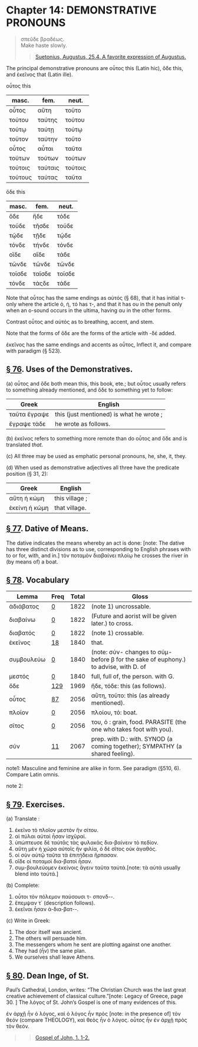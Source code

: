 # Chapter 14: DEMONSTRATIVE PRONOUNS


>  σπεῦδε βραδέως.<br/>
>  Make haste slowly.<br/>
>> [Suetonius, Augustus, 25.4. A favorite expression of Augustus.](https://scaife.perseus.org/reader/urn:cts:latinLit:phi1348.abo012.perseus-lat2:25)



<div type="textpart" subtype="para" n="74">


The principal demonstrative pronouns are οὗτος this
(Latin hic), ὅδε this, and ἐκεῖνος that (Latin <foreign xml:lang="lat">ille</foreign>).

οὗτος this


| masc. | fem. | neut. | 
| --- | --- | --- 
| οὗτος | αὕτη | τοῦτο | 
| τούτου | ταύτης | τούτου | 
| τούτῳ | ταύτῃ | τούτῳ | 
| τοῦτον | ταύτην | τοῦτο | 
| οὗτος | αὗται | ταῦτα | 
| τούτων | τούτων | τούτων | 
| τούτοις | ταύταις | τούτοις | 
| τούτους | ταύτας | ταῦτα | 




ὅδε this


| masc. | fem. | neut. | 
| --- | --- | --- 
| ὅδε | ἥδε | τόδε | 
| τοῦδε | τῆσδε | τοῦδε | 
| τῷδε | τῇδε | τῷδε | 
| τόνδε | τήνδε | τόνδε | 
| οἵδε | αἵδε | τάδε | 
| τῶνδε | τῶνδε | τῶνδε | 
| τοῖσδε | ταῖσδε | τοῖσδε | 
| τόνδε | τάςδε | τάδε | 




Note that οὗτος has the same endings as αὐτός (§ 68), that it has
initial τ- only where the article ὁ, ἡ, τό has τ-, and that it has ου in
the penult only when an ο-sound occurs in the ultima, having αυ in
the other forms.



Contrast οὗτος and αὐτός as to breathing, accent, and stem.



Note that the forms of ὅδε are the forms of the article with -δέ
added.

<div type="textpart" subtype="para" n="75">


ἐκεῖνος has the same endings and accents as οῧτος,
Inflect it, and compare with paradigm (§ 523).



<pb n="44"/>

## [§ 76](#para76). Uses of the Demonstratives.


(a) οὗτος and ὅδε both
mean this, this book, ete.; but οὗτος usually refers to something already mentioned, and ὅδε to something yet to
follow:

| Greek | English | 
| --- | -- | 
|  ταῦτα ἔγραψε  |  this (just mentioned) is what he wrote ;  |
|  ἔγραψε τάδε  |  he wrote as follows.  |








(b) ἐκεῖνος refers to something more remote than do
οὗτος and ὅδε and is translated *that*.




(c) All three may be used as emphatic personal pronouns,
he, she, it, they.




(d) When used as demonstrative adjectives all three
have the predicate position (§ 31, 2):

| Greek | English | 
| --- | -- | 
|  αὕτη ἡ κώμη  |  this village ;  |
|  ἐκείνη ἡ κώμη  |  that village.  |



## [§ 77](#para77). Dative of Means.


The dative indicates the means whereby an act is done: [note: The dative has three distinct divisions as to use, corresponding to English phrases with to or for, with, and in.]
τὸν ποταμὸν διαβαίνει πλοίῳ
he crosses the river in (by means of) a boat.

## [§ 78](#para78). Vocabulary
| Lemma | Freq | Total | Gloss |
| --- | --- | --- | -- |
| ἀδιάβατος | [0](https://github.com/gregorycrane/CrosbySchaeffer2.0/tree/main/chaps/vocpassages/0011-002/ἀδιάβατος.md) | 1822 | (note 1) uncrossable. 
| διαβαίνω | [0](https://github.com/gregorycrane/CrosbySchaeffer2.0/tree/main/chaps/vocpassages/0011-002/διαβαίνω.md) | 1822 | (Future and aorist will be given later.) to cross. 
| διαβατός | [0](https://github.com/gregorycrane/CrosbySchaeffer2.0/tree/main/chaps/vocpassages/0011-002/διαβατός.md) | 1822 | (note 1) crossable.
| ἐκεῖνος | [18](https://github.com/gregorycrane/CrosbySchaeffer2.0/tree/main/chaps/vocpassages/0011-002/ἐκεῖνος.md) | 1840 | that. 
| συμβουλεύω | [0](https://github.com/gregorycrane/CrosbySchaeffer2.0/tree/main/chaps/vocpassages/0011-002/συμβουλεύω.md) | 1840 | (note: σύν- changes to σύμ- before β for the sake of euphony.) to advise, with D. of
| μεστός | [0](https://github.com/gregorycrane/CrosbySchaeffer2.0/tree/main/chaps/vocpassages/0011-002/μεστός.md) | 1840 | full, full of, the person. with G. 
| ὅδε | [129](https://github.com/gregorycrane/CrosbySchaeffer2.0/tree/main/chaps/vocpassages/0011-002/ὅδε.md) | 1969 | ἤδε, τόδε: this (as follows). 
| οὗτος | [87](https://github.com/gregorycrane/CrosbySchaeffer2.0/tree/main/chaps/vocpassages/0011-002/οὗτος.md) | 2056 | αὕτη, τοῦτο: this (as already mentioned).
| πλοῖον | [0](https://github.com/gregorycrane/CrosbySchaeffer2.0/tree/main/chaps/vocpassages/0011-002/πλοῖον.md) | 2056 | πλοίου, τό: boat.
| σῖτος | [0](https://github.com/gregorycrane/CrosbySchaeffer2.0/tree/main/chaps/vocpassages/0011-002/σῖτος.md) | 2056 | του, ὁ : grain, food.  PARASITE (the one who takes foot with you).
| σύν | [11](https://github.com/gregorycrane/CrosbySchaeffer2.0/tree/main/chaps/vocpassages/0011-002/σύν.md) | 2067 | prep. with D.: with. SYNOD (a coming together); SYMPATHY (a shared feeling).




note1: Masculine and feminine are alike in form. See paradigm (§510, 6). Compare Latin omnis.



note 2:




<pb n="45"/>


## [§ 79](#para79). Exercises.



(a) Translate :

1. ἐκεῖνο τὸ πλοῖον μεστὸν ἣν σίτου.
2. αἱ πύλαι αὐταὶ ἦσαν ἰσχῦραί.
3. ὑπώπτευσε δὲ ταύτᾱς τὰς φυλακὰς δια-βαίνειν τὸ πεδίον.
4. αὕτη μὲν ἡ χώρα αὐτοῖς ἣν φιλία, ὁ δὲ σῖτος οὐκ ἀγαθός.
5. οἱ σὺν αὐτῷ ταῦτα τὰ ἐπιτήδεια ἥρπασαν.
6. οἵδε οἱ ποταμοὶ δια-βατοὶ ἦσαν.
7. συμ-βουλεύομεν ἐκείνοις ἄγειν ταῦτα ταὐτά.[note: τὰ αὐτά usually blend into ταὐτά.]

(b) Complete:

1. οὗτοι τὸν πόλεμον παύσουσι τ-  σπονδ--.
2. ἔπεμψαν τ΄ (description follows).
3. ἐκεῖναι ἦσαν ἀ-δια-βατ--.

(c) Write in Greek:
1. The door itself was ancient.
2. The others will persuade him.
3. The messengers whom he sent are plotting  against one another.
4. They had (ἦν) the same plan.
5. We ourselves shall leave Athens.

## [§ 80](#para80). Dean Inge, of St.


Paul’s Cathedral, London, writes:
“The Christian Church was the last great creative achievement of classical culture.”[note: Legacy of Greece, page 30.
] The λόγος of St. John’s
Gospel is one of many evidences of this.


<quote>ἐν ἀρχῇ ἦν ὁ λόγος, καὶ ὁ λόγος ἦν πρὸς [note: in the presence of]  τὸν θεόν
(compare THEOLOGY), καὶ θεὸς ἦν ὁ λόγος. οὗτος ἦν ἐν ἀρχῇ πρὸς τὸν θεόν.
>> [Gospel of John, 1. 1-2.](https://scaife.perseus.org/reader/urn:cts:greekLit:tlg0031.tlg004.perseus-grc2:1.1-1.2?right=perseus-eng2)








<pb n="46"/>


